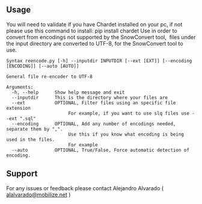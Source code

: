 ## Usage

You will need to validate if you have Chardet installed on your pc, if not please use this command to install:
pip install chardet
Use in order to convert from encodings not supported by the SnowConvert tool,  files under the input directory are converted to UTF-8, for the SnowConvert tool to use. 
```
Syntax reencode.py [-h] --inputdir INPUTDIR [--ext [EXT]] [--encoding [ENCODING]] [--auto [AUTO]]

General file re-encoder to UTF-8

Arguments:
  -h, --help      Show help message and exit
  --inputdir      This is the directory where your files are
  --ext           OPTIONAL, Filter files using an specific file extension
                       For example, if you want to use slq files use --ext ".sql" 
  --encoding      OPTIONAL, Add any number of encodings needed, separate them by ",".
                       Use this if you know what encoding is being used in the files.
                       For example 
  --auto          OPTIONAL, True/False, Force automatic detection of encoding.
  ```
 
## Support
  
For any issues or feedback please contact Alejandro Alvarado ( alalvarado@mobilize.net )
